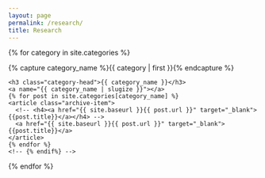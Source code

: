 ```yaml
---
layout: page
permalink: /research/
title: Research
---
```



<div id="archives">

{% for category in site.categories %}
  <div class="archive-group">
    {% capture category_name %}{{ category | first }}{% endcapture %}
    <!-- {% if category_name == 'Mobility' %} -->
    <div id="#{{ category_name | slugize }}"></div>
    <p></p>
    
    <h3 class="category-head">{{ category_name }}</h3>
    <a name="{{ category_name | slugize }}"></a>
    {% for post in site.categories[category_name] %}
    <article class="archive-item">
      <!-- <h4><a href="{{ site.baseurl }}{{ post.url }}" target="_blank">{{post.title}}</a></h4> -->
      <a href="{{ site.baseurl }}{{ post.url }}" target="_blank">{{post.title}}</a>
    </article>
    {% endfor %}
    <!-- {% endif%} -->
  </div>
{% endfor %}
</div>